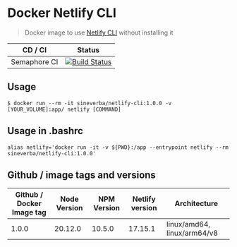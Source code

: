 Docker Netlify CLI
==================

> Docker image to use [Netlify CLI](https://www.npmjs.com/package/netlify-cli) without installing it

| CD / CI   | Status |
| --------- | ------ |
| Semaphore CI | [![Build Status](https://sineverba.semaphoreci.com/badges/docker-netlify-cli/branches/master.svg?style=shields)](https://sineverba.semaphoreci.com/projects/docker-netlify-cli) |


## Usage

`$ docker run --rm -it sineverba/netlify-cli:1.0.0 -v [YOUR_VOLUME]:app/ netlify [COMMAND]`


## Usage in .bashrc

`alias netlify='docker run -it -v ${PWD}:/app --entrypoint netlify --rm sineverba/netlify-cli:1.0.0'`

## Github / image tags and versions

| Github / Docker Image tag | Node Version | NPM Version | Netlify version | Architecture |
| ------------------------- | ------------ | ----------- | --------------- | ------------ |
| 1.0.0 | 20.12.0 | 10.5.0 | 17.15.1 | linux/amd64, linux/arm64/v8 |